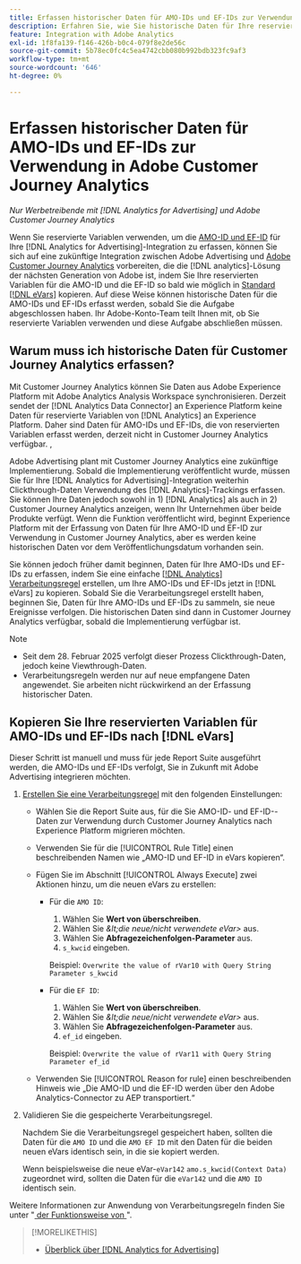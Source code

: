 ```yaml
---
title: Erfassen historischer Daten für AMO-IDs und EF-IDs zur Verwendung in Adobe Customer Journey Analytics
description: Erfahren Sie, wie Sie historische Daten für Ihre reservierten Variablen in Adobe Analytics zur zukünftigen Verwendung in Adobe Customer Journey Analytics erfassen
feature: Integration with Adobe Analytics
exl-id: 1f8fa139-f146-426b-b0c4-079f8e2de56c
source-git-commit: 5b78ec0fc4c5ea4742cbb080b992bdb323fc9af3
workflow-type: tm+mt
source-wordcount: '646'
ht-degree: 0%

---
```


# Erfassen historischer Daten für AMO-IDs und EF-IDs zur Verwendung in Adobe Customer Journey Analytics

*Nur Werbetreibende mit [!DNL Analytics for Advertising] und Adobe Customer Journey Analytics*

Wenn Sie reservierte Variablen verwenden, um die [AMO-ID und EF-ID](ids.md) für Ihre [!DNL Analytics for Advertising]-Integration zu erfassen, können Sie sich auf eine zukünftige Integration zwischen Adobe Advertising und [Adobe Customer Journey Analytics](https://experienceleague.adobe.com/de/docs/analytics-platform/using/cja-overview/cja-overview) vorbereiten, die die [!DNL analytics]-Lösung der nächsten Generation von Adobe ist, indem Sie Ihre reservierten Variablen für die AMO-ID und die EF-ID so bald wie möglich in [Standard [!DNL eVars]](https://experienceleague.adobe.com/de/docs/analytics/components/dimensions/evar) kopieren. Auf diese Weise können historische Daten für die AMO-IDs und EF-IDs erfasst werden, sobald Sie die Aufgabe abgeschlossen haben. Ihr Adobe-Konto-Team teilt Ihnen mit, ob Sie reservierte Variablen verwenden und diese Aufgabe abschließen müssen.

<!-- You can also do the same for any other reserved variables you use for your [!DNL Analytics for Advertising] implementation. -->

<!-- This will allow Adobe Experience Platform, which supplies data to Customer Journey Analytics, to begin collecting historical data for your [!DNL rVars] as soon as you complete the task. -->

## Warum muss ich historische Daten für Customer Journey Analytics erfassen?

Mit Customer Journey Analytics können Sie Daten aus Adobe Experience Platform mit Adobe Analytics Analysis Workspace synchronisieren. Derzeit sendet der [!DNL Analytics Data Connector] an Experience Platform keine Daten für reservierte Variablen von [!DNL Analytics] an Experience Platform. Daher sind Daten für AMO-IDs und EF-IDs, die von reservierten Variablen erfasst werden, derzeit nicht in Customer Journey Analytics verfügbar. <!-- Instead, XXXXXXXXXX what exactly? -->,<!-- Does the Analytics for Advertising implementation use the Analytics Data Connector in particular (why would it use anything?), and we're planning to implement the Web SDK to do it instead in the future? -->

Adobe Advertising plant mit Customer Journey Analytics eine zukünftige Implementierung. Sobald die Implementierung veröffentlicht wurde, müssen Sie für Ihre [!DNL Analytics for Advertising]-Integration weiterhin Clickthrough-Daten <!-- Add back if we implement this:  and (DSP users) view-through data --> Verwendung des [!DNL Analytics]-Trackings erfassen. Sie können Ihre Daten jedoch sowohl in 1\) [!DNL Analytics] <!-- (Analysis Workspace using data from [!DNL Analytics]) --> als auch in 2\) Customer Journey Analytics <!-- (Analysis Workspace using data from Experience Platform)--> anzeigen, wenn Ihr Unternehmen über beide Produkte verfügt. Wenn die Funktion veröffentlicht wird, beginnt Experience Platform mit der Erfassung von Daten für Ihre AMO-ID und EF-ID zur Verwendung in Customer Journey Analytics, aber es werden keine historischen Daten vor dem Veröffentlichungsdatum vorhanden sein.

Sie können jedoch <!-- [!DNL rVars] --> früher damit beginnen, Daten für Ihre AMO-IDs und EF-IDs zu erfassen, indem Sie eine einfache [[!DNL Analytics] Verarbeitungsregel](https://experienceleague.adobe.com/de/docs/analytics/admin/admin-tools/manage-report-suites/edit-report-suite/report-suite-general/c-processing-rules/processing-rules) erstellen, um Ihre AMO-IDs und EF-IDs <!-- [!DNL rVars] --> jetzt in [!DNL eVars] zu kopieren. Sobald Sie die Verarbeitungsregel erstellt haben, beginnen Sie, Daten für Ihre AMO-IDs und EF-IDs zu sammeln, <!-- [!DNL rVars] --> sie neue Ereignisse verfolgen. Die historischen Daten sind dann in Customer Journey Analytics verfügbar, sobald die Implementierung verfügbar ist.

>[!NOTE]
>
>* Seit dem 28. Februar 2025 verfolgt dieser Prozess Clickthrough-Daten, jedoch keine Viewthrough-Daten.
>* Verarbeitungsregeln werden nur auf neue empfangene Daten angewendet. Sie arbeiten nicht rückwirkend an der Erfassung historischer Daten.

## Kopieren Sie Ihre reservierten Variablen für AMO-IDs und EF-IDs nach [!DNL eVars]

Dieser Schritt ist manuell und muss für jede Report Suite ausgeführt werden, die AMO-IDs und EF-IDs verfolgt, <!-- [!DNL rVars] --> Sie in Zukunft mit Adobe Advertising integrieren möchten.

1. [Erstellen Sie eine Verarbeitungsregel](https://experienceleague.adobe.com/de/docs/analytics/admin/admin-tools/manage-report-suites/edit-report-suite/report-suite-general/c-processing-rules/c-processing-rules-configuration/t-processing-rules) mit den folgenden Einstellungen:

   * Wählen Sie die Report Suite aus, für die Sie AMO-ID- und EF-ID-<!-- [!DNL rVar] -->-Daten zur Verwendung durch Customer Journey Analytics nach Experience Platform migrieren möchten.

   * Verwenden Sie für die [!UICONTROL Rule Title] einen beschreibenden Namen wie „AMO-ID und EF-ID in eVars kopieren“.

   * Fügen Sie im Abschnitt [!UICONTROL Always Execute] zwei Aktionen hinzu, um die neuen eVars zu erstellen:

      * Für die `AMO ID`:

         1. Wählen Sie **Wert von überschreiben**.
         1. Wählen Sie *\&lt;die neue/nicht verwendete eVar\>* aus.
         1. Wählen Sie **Abfragezeichenfolgen-Parameter** aus.
         1. `s_kwcid` eingeben.

        Beispiel: ```Overwrite the value of rVar10 with Query String Parameter s_kwcid```

      * Für die `EF ID`:

         1. Wählen Sie **Wert von überschreiben**.
         1. Wählen Sie *\&lt;die neue/nicht verwendete eVar\>* aus.
         1. Wählen Sie **Abfragezeichenfolgen-Parameter** aus.
         1. `ef_id` eingeben.

        Beispiel: `Overwrite the value of rVar11 with Query String Parameter ef_id`

   * Verwenden Sie [!UICONTROL Reason for rule] einen beschreibenden Hinweis wie „Die AMO-ID und die EF-ID werden über den Adobe Analytics-Connector zu AEP transportiert.“

1. Validieren Sie die gespeicherte Verarbeitungsregel.

   Nachdem Sie die Verarbeitungsregel gespeichert haben, sollten die Daten für die `AMO ID` und die `AMO EF ID` <!-- the existing reserved variables --> mit den Daten für die beiden neuen eVars identisch sein, in die sie kopiert werden.

   Wenn beispielsweise die neue eVar-`eVar142` `amo.s_kwcid(Context Data)` zugeordnet wird, sollten die Daten für die `eVar142` und die `AMO ID` identisch sein.

Weitere Informationen zur Anwendung von Verarbeitungsregeln finden Sie unter &quot;[ der Funktionsweise von ](https://experienceleague.adobe.com/de/docs/analytics/admin/admin-tools/manage-report-suites/edit-report-suite/report-suite-general/c-processing-rules/c-processing-rules-configuration/processing-rules-about)&quot;.

>[!MORELIKETHIS]
>
>* [Überblick über [!DNL Analytics for Advertising]](overview.md)
